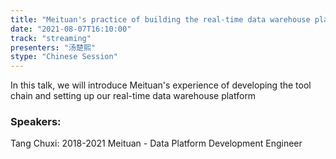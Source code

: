 ```yaml
---
title: "Meituan's practice of building the real-time data warehouse platform"
date: "2021-08-07T16:10:00" 
track: "streaming"
presenters: "汤楚熙"
stype: "Chinese Session"
---
```

In this talk, we will introduce Meituan's experience of developing the tool chain and setting up our real-time data warehouse platform
 ### Speakers: 
 Tang Chuxi: 2018-2021 Meituan - Data Platform Development Engineer